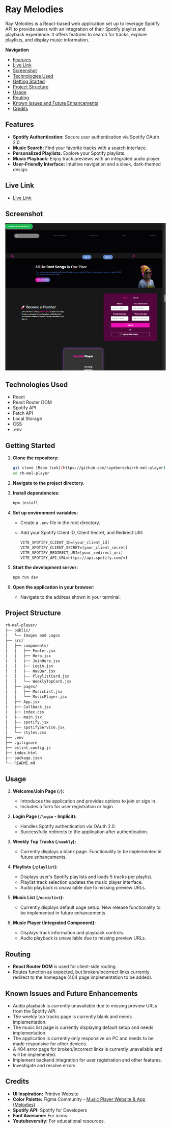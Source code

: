 # Ray Melodies

Ray Melodies is a React-based web application set up to leverage Spotify API to provide users with an integration of their Spotify playlist and playback experience. It offers features to search for tracks, explore playlists, and display music information.

**Navigation**

  - [Features](#features)
  - [Live Link](#live-link)
  - [Screenshot](#screenshot)
  - [Technologies Used](#technologies-used)
  - [Getting Started](#getting-started)
  - [Project Structure](#project-structure)
  - [Usage](#usage)
  - [Routing](#routing)
  - [Known Issues and Future Enhancements](#known-issues-and-future-enhancements)
  - [Credits](#credits)


## Features

- **Spotify Authentication:** Secure user authentication via Spotify OAuth 2.0.
- **Music Search:** Find your favorite tracks with a search interface.
- **Personalized Playlists:** Explore your Spotify playlists.
- **Music Playback:** Enjoy track previews with an integrated audio player.
- **User-Friendly Interface:** Intuitive navigation and a sleek, dark-themed design.

## Live Link

  - [Live Link](https://rh-mel-player.netlify.app)

## Screenshot

![Ray Melodies App Screenshot](/public/Screenshot.png)


## Technologies Used

- React
- React Router DOM
- Spotify API
- Fetch API
- Local Storage
- CSS
- .env


## Getting Started

1. **Clone the repository:**

   ```bash
   git clone [Repo link](https://github.com/rayeberechi/rh-mel-player)
   cd rh-mel-player
   ```

2. **Navigate to the project directory.**

3. **Install dependencies:**

   ```bash
   npm install
   ```

4. **Set up environment variables:**

   - Create a `.env` file in the root directory.
   - Add your Spotify Client ID, Client Secret, and Redirect URI:

     ```
     VITE_SPOTIFY_CLIENT_ID=[your_client_id]
     VITE_SPOTIFY_CLIENT_SECRET=[your_client_secret]
     VITE_SPOTIFY_REDIRECT_URI=[your_redirect_uri]
     VITE_SPOTIFY_API_URL=https://api.spotify.com/v1
     ```
5. **Start the development server:**

   ```bash
   npm run dev
   ```

6. **Open the application in your browser:**

   - Navigate to the address shown in your terminal.

## Project Structure

```
rh-mel-player/
├── public/
│   └── Images and Logos
├── src/
│   ├── components/
│   │   ├── Footer.jsx
│   │   ├── Hero.jsx
│   │   ├── JoinHere.jsx
│   │   ├── Login.jsx
│   │   ├── NavBar.jsx
│   │   ├── PlaylistCard.jsx
│   │   └── WeeklyTopCard.jsx
│   ├── pages/
│   │   ├── MusicList.jsx
│   │   └── MusicPlayer.jsx
│   ├── App.jsx
│   ├── Callback.jsx
│   ├── index.css
│   ├── main.jsx
│   ├── spotify.jsx
│   ├── spotifyService.jsx
│   └── styles.css
├── .env
├── .gitignore
├── eslint.config.js
├── index.html
├── package.json
└── README.md
```

## Usage

1. **Welcome/Join Page (`/`):**
   - Introduces the application and provides options to join or sign in.
   - Includes a form for user registration or login.

2. **Login Page (`/login` - Implicit):**
   - Handles Spotify authentication via OAuth 2.0.
   - Successfully redirects to the application after authentication.

3. **Weekly Top Tracks (`/weekly`):**
   - Currently displays a blank page. Functionality to be implemented in future enhancements.

4. **Playlists (`/playlist`):**
   - Displays user's Spotify playlists and loads 5 tracks per playlist.
   - Playlist track selection updates the music player interface.
   - Audio playback is unavailable due to missing preview URLs.

5. **Music List (`/musiclist`):**
   - Currently displays default page setup. New release functionality to be implemented in future enhancements

6. **Music Player (Integrated Component):**
   - Displays track information and playback controls.
   - Audio playback is unavailable due to missing preview URLs.

## Routing

- **React Router DOM** is used for client-side routing.
- Routes function as expected, but broken/incorrect links currently redirect to the homepage (404 page implementation to be added).

## Known Issues and Future Enhancements
- Audio playback is currently unavailable due to missing preview URLs from the Spotify API.
- The weekly top tracks page is currently blank and needs implementation.
- The music list page is currently displaying default setup and needs implementation.
- The application is currently only responsive on PC and needs to be made responsive for other devices.
- A 404 error page for broken/incorrect links is currently unavailable and will be implemented.
- Implement backend integration for user registration and other features.
- Investigate and resolve errors.

## Credits

-   **UI Inspiration:** Printivo Website
-   **Color Palette:** Figma Community - [Music Player Website & App (Melodies)](https://www.figma.com/design/NBW0ELGfIxzNR9nQzNcvyE/Music-Player-Website-%26-App-(Melodies)-(Community)?node-id=0-1&p=f)
-   **Spotify API:** Spotify for Developers
-   **Font Awesome:** For icons.
-   **Youtubeversity:** For educational resources.